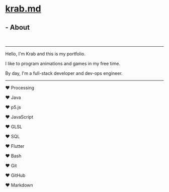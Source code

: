# [krab.md](index.html)

## - About
<br>

---
Hello, I'm Krab and this is my portfolio.

I like to program animations and games in my free time.

By day, I'm a full-stack developer and dev-ops engineer.

---

&#10084; Processing

&#10084; Java

&#10084; p5.js

&#10084; JavaScript

&#10084; GLSL

&#10084; SQL

&#10084; Flutter

&#10084; Bash

&#10084; Git

&#10084; GitHub

&#10084; Markdown
